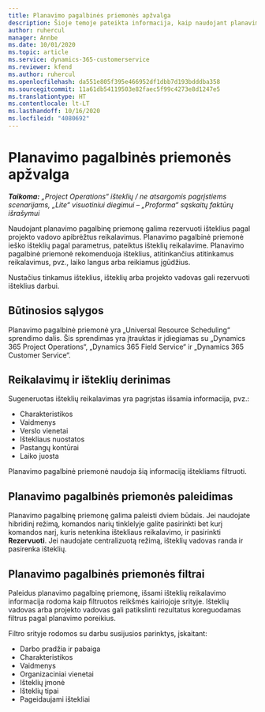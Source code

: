 ```yaml
---
title: Planavimo pagalbinės priemonės apžvalga
description: Šioje temoje pateikta informacija, kaip naudojant planavimo pagalbinę priemonę rezervuoti išteklius.
author: ruhercul
manager: Annbe
ms.date: 10/01/2020
ms.topic: article
ms.service: dynamics-365-customerservice
ms.reviewer: kfend
ms.author: ruhercul
ms.openlocfilehash: da551e805f395e466952df1dbb7d193bdddba358
ms.sourcegitcommit: 11a61db54119503e82faec5f99c4273e8d1247e5
ms.translationtype: HT
ms.contentlocale: lt-LT
ms.lasthandoff: 10/16/2020
ms.locfileid: "4080692"
---
```

# <a name="schedule-assistant-overview"></a>Planavimo pagalbinės priemonės apžvalga

_**Taikoma:** „Project Operations“ išteklių / ne atsargomis pagrįstiems scenarijams, „Lite“ visuotiniui diegimui – „Proforma“ sąskaitų faktūrų išrašymui_

Naudojant planavimo pagalbinę priemonę galima rezervuoti išteklius pagal projekto vadovo apibrėžtus reikalavimus. Planavimo pagalbinė priemonė ieško išteklių pagal parametrus, pateiktus išteklių reikalavime. Planavimo pagalbinė priemonė rekomenduoja išteklius, atitinkančius atitinkamus reikalavimus, pvz., laiko langus arba reikiamus įgūdžius.

Nustačius tinkamus išteklius, išteklių arba projekto vadovas gali rezervuoti išteklius darbui.

## <a name="prerequisites"></a>Būtinosios sąlygos

Planavimo pagalbinė priemonė yra „Universal Resource Scheduling“ sprendimo dalis. Šis sprendimas yra įtrauktas ir įdiegiamas su „Dynamics 365 Project Operations“, „Dynamics 365 Field Service“ ir „Dynamics 365 Customer Service“.

## <a name="matching-requirements-and-resources"></a>Reikalavimų ir išteklių derinimas

Sugeneruotas išteklių reikalavimas yra pagrįstas išsamia informacija, pvz.:

-   Charakteristikos
-   Vaidmenys
-   Verslo vienetai
-   Ištekliaus nuostatos
-   Pastangų kontūrai
-   Laiko juosta

Planavimo pagalbinė priemonė naudoja šią informaciją ištekliams filtruoti.

## <a name="launch-the-schedule-assistant"></a>Planavimo pagalbinės priemonės paleidimas

Planavimo pagalbinę priemonę galima paleisti dviem būdais. Jei naudojate hibridinį režimą, komandos narių tinklelyje galite pasirinkti bet kurį komandos narį, kuris netenkina ištekliaus reikalavimo, ir pasirinkti **Rezervuoti**. Jei naudojate centralizuotą režimą, išteklių vadovas randa ir pasirenka išteklių.

## <a name="schedule-assistant-filters"></a>Planavimo pagalbinės priemonės filtrai

Paleidus planavimo pagalbinę priemonę, išsami išteklių reikalavimo informacija rodoma kaip filtruotos reikšmės kairiojoje srityje. Išteklių vadovas arba projekto vadovas gali patikslinti rezultatus koreguodamas filtrus pagal planavimo poreikius.

Filtro srityje rodomos su darbu susijusios parinktys, įskaitant:

-   Darbo pradžia ir pabaiga
-   Charakteristikos
-   Vaidmenys
-   Organizaciniai vienetai
-   Išteklių įmonė
-   Išteklių tipai
-   Pageidaujami ištekliai
